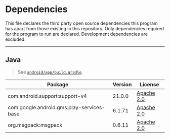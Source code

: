 # Dependencies

This file declares the third party open source dependencies this program has apart from those existing in this repository. Only dependencies required for the program to run are declared. Development dependencies are excluded.

* * *

## Java

> See [`android/app/build.gradle`](android/app/build.gradle).

Package | Version | License
------- | ------- | -------
com.android.support:support-v4 | 21.0.0 | [Apache 2.0](http://source.android.com/source/licenses.html)
com.google.android.gms:play-services-base | 6.1.71 | [Apache 2.0](http://source.android.com/source/licenses.html)
org.msgpack:msgpack | 0.6.11 | [Apache 2.0](https://github.com/msgpack/msgpack-java/blob/msgpack-0.6.11/LICENSE.txt)
